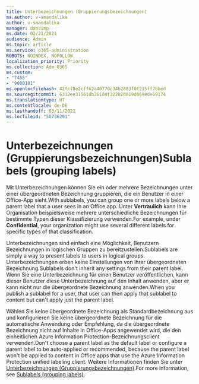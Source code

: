 ```yaml
---
title: Unterbezeichnungen (Gruppierungsbezeichnungen)
ms.author: v-smandalika
author: v-smandalika
manager: dansimp
ms.date: 02/21/2021
audience: Admin
ms.topic: article
ms.service: o365-administration
ROBOTS: NOINDEX, NOFOLLOW
localization_priority: Priority
ms.collection: Adm_O365
ms.custom:
- "7455"
- "9000181"
ms.openlocfilehash: 42fcf8e2cff62a40770c34b2883f0f215ff7bbed
ms.sourcegitcommit: 6312ee31561db36104f32282d019d069ede69174
ms.translationtype: HT
ms.contentlocale: de-DE
ms.lasthandoff: 03/11/2021
ms.locfileid: "50736291"
---
```

# <a name="sublabels-grouping-labels"></a><span data-ttu-id="68f4f-102">Unterbezeichnungen (Gruppierungsbezeichnungen)</span><span class="sxs-lookup"><span data-stu-id="68f4f-102">Sublabels (grouping labels)</span></span>

<span data-ttu-id="68f4f-103">Mit Unterbezeichnungen können Sie ein oder mehrere Bezeichnungen unter einer übergeordneten Bezeichnung gruppieren, die ein Benutzer in einer Office-App sieht.</span><span class="sxs-lookup"><span data-stu-id="68f4f-103">With sublabels, you can group one or more labels below a parent label that a user sees in an Office app.</span></span> <span data-ttu-id="68f4f-104">Unter **Vertraulich** kann Ihre Organisation beispielsweise mehrere unterschiedliche Bezeichnungen für bestimmte Typen dieser Klassifizierung verwenden.</span><span class="sxs-lookup"><span data-stu-id="68f4f-104">For example, under **Confidential**, your organization might use several different labels for specific types of that classification.</span></span>

<span data-ttu-id="68f4f-105">Unterbezeichnungen sind einfach eine Möglichkeit, Benutzern Bezeichnungen in logischen Gruppen zu bereitzustellen.</span><span class="sxs-lookup"><span data-stu-id="68f4f-105">Sublabels are simply a way to present labels to users in logical groups.</span></span> <span data-ttu-id="68f4f-106">Unterbezeichnungen erben keine Einstellungen von ihrer übergeordneten Bezeichnung.</span><span class="sxs-lookup"><span data-stu-id="68f4f-106">Sublabels don't inherit any settings from their parent label.</span></span> <span data-ttu-id="68f4f-107">Wenn Sie eine Unterbezeichnung für einen Benutzer veröffentlichen, kann dieser Benutzer diese Unterbezeichnung auf den Inhalt anwenden, aber er kann nicht nur die übergeordnete Bezeichnung anwenden.</span><span class="sxs-lookup"><span data-stu-id="68f4f-107">When you publish a sublabel for a user, that user can then apply that sublabel to content but can't apply just the parent label.</span></span>

<span data-ttu-id="68f4f-108">Wählen Sie keine übergeordnete Bezeichnung als Standardbezeichnung aus und konfigurieren Sie keine übergeordnete Bezeichnung für die automatische Anwendung oder Empfehlung, da die übergeordnete Bezeichnung nicht auf Inhalte in Office-Apps angewendet wird, die den einheitlichen Azure Information Protection-Bezeichnungsclient verwenden.</span><span class="sxs-lookup"><span data-stu-id="68f4f-108">Don't choose a parent label as the default label or configure a parent label to be auto-applied or recommended, because the parent label won't be applied to content in Office apps that use the Azure Information Protection unified labeling client.</span></span> <span data-ttu-id="68f4f-109">Weitere Informationen finden Sie unter [Unterbezeichnungen (Gruppierungsbezeichnungen)](https://docs.microsoft.com/microsoft-365/compliance/sensitivity-labels).</span><span class="sxs-lookup"><span data-stu-id="68f4f-109">For more information, see [Sublabels (grouping labels)](https://docs.microsoft.com/microsoft-365/compliance/sensitivity-labels).</span></span>